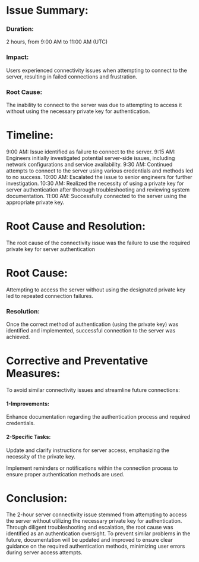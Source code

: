 <h1>Issue Summary:</h1>
<h3>Duration:</h3> <p>2 hours, from 9:00 AM to 11:00 AM (UTC)</p>
<h3>Impact:</h3> <p>Users experienced connectivity issues when attempting to connect to the server, resulting in failed connections and frustration.</p>
<h3>Root Cause:</h3>
<p>The inability to connect to the server was due to attempting to access it without using the necessary private key for authentication.
</p>

<h1>Timeline:</h1>
9:00 AM: Issue identified as failure to connect to the server.
9:15 AM: Engineers initially investigated potential server-side issues, including network configurations and service availability.
9:30 AM: Continued attempts to connect to the server using various credentials and methods led to no success.
10:00 AM: Escalated the issue to senior engineers for further investigation.
10:30 AM: Realized the necessity of using a private key for server authentication after thorough troubleshooting and reviewing system documentation.
11:00 AM: Successfully connected to the server using the appropriate private key.
</br>
<h1>Root Cause and Resolution:</h1>
<p>The root cause of the connectivity issue was the failure to use the required private key for server authentication</p>

<h1>Root Cause:</h1>
<p>Attempting to access the server without using the designated private key led to repeated connection failures.</p>
<h3>Resolution:</h3>
<p>Once the correct method of authentication (using the private key) was identified and implemented, successful connection to the server was achieved.
</p>
<h1>Corrective and Preventative Measures:</h1>
<p>To avoid similar connectivity issues and streamline future connections:
</p>
<h4>1-Improvements:</h4>
<p>Enhance documentation regarding the authentication process and required credentials.
</p>
<h4>2-Specific Tasks:</h4>
<p>Update and clarify instructions for server access, emphasizing the necessity of the private key.
</p><p>Implement reminders or notifications within the connection process to ensure proper authentication methods are used.
</p>

<h1>Conclusion:</h1>
The 2-hour server connectivity issue stemmed from attempting to access the server without utilizing the necessary private key for authentication. Through diligent troubleshooting and escalation, the root cause was identified as an authentication oversight. To prevent similar problems in the future, documentation will be updated and improved to ensure clear guidance on the required authentication methods, minimizing user errors during server access attempts.
